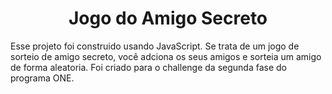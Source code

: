 <h1 align="center"> Jogo do Amigo Secreto </h1>
<p1  align="center"> Esse projeto foi construido  usando JavaScript.
Se trata de um jogo de sorteio de amigo secreto, você adciona os seus amigos e sorteia um amigo de forma aleatoria.
Foi criado para o challenge da segunda fase do programa ONE.</p1> 
